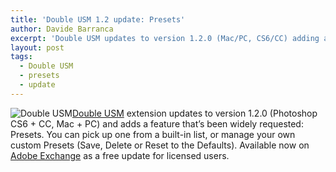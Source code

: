 ```yaml
---
title: 'Double USM 1.2 update: Presets'
author: Davide Barranca
excerpt: 'Double USM updates to version 1.2.0 (Mac/PC, CS6/CC) adding a widely requested feature: Presets. Pick up one from the built-in list or create your own custom presets.'
layout: post
tags:
  - Double USM
  - presets
  - update
---
```

![Double USM][a][Double USM][1] extension updates to version 1.2.0 (Photoshop CS6 + CC, Mac + PC) and adds a feature that’s been widely requested: Presets.
You can pick up one from a built-in list, or manage your own custom Presets (Save, Delete or Reset to the Defaults). Available now on [Adobe Exchange][2] as a free update for licensed users.

[1]: http://bit.ly/VWD4h4 "Double USM"
[2]: https://creative.adobe.com/addons/products/717 "Double USM on Adobe Exchange"
[a]: {{site.baseurl}}/news/images/DoubleUSM_GUI.png "Double USM"
